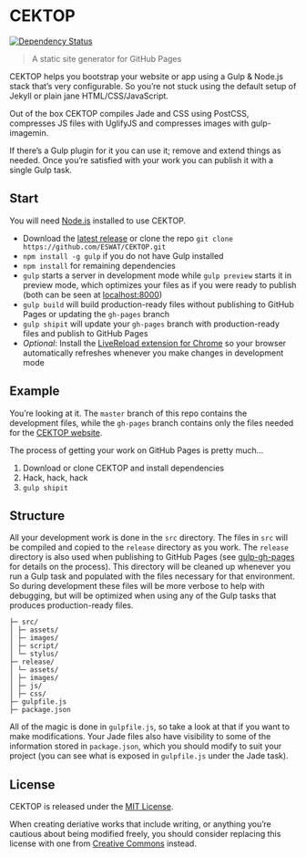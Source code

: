 # CEKTOP

[![Dependency Status](https://david-dm.org/eswat/cektop.svg)](https://david-dm.org/eswat/cektop)

> A static site generator for GitHub Pages

CEKTOP helps you bootstrap your website or app using a Gulp & Node.js stack that’s very configurable. So you’re not stuck using the default setup of Jekyll or plain jane HTML/CSS/JavaScript.

Out of the box CEKTOP compiles Jade and CSS using PostCSS, compresses JS files with UglifyJS and compresses images with gulp-imagemin.

If there’s a Gulp plugin for it you can use it; remove and extend things as needed. Once you’re satisfied with your work you can publish it with a single Gulp task.

## Start

You will need [Node.js](http://nodejs.org/download/) installed to use CEKTOP.

- Download the [latest release](https://github.com/ESWAT/CEKTOP/releases) or clone the repo `git clone https://github.com/ESWAT/CEKTOP.git`
- `npm install -g gulp` if you do not have Gulp installed
- `npm install` for remaining dependencies
- `gulp` starts a server in development mode while `gulp preview` starts it in preview mode, which optimizes your files as if you were ready to publish (both can be seen at [localhost:8000](http://localhost:8000/))
- `gulp build` will build production-ready files without publishing to GitHub Pages or updating the `gh-pages` branch
- `gulp shipit` will update your `gh-pages` branch with production-ready files and publish to GitHub Pages
- *Optional*: Install the [LiveReload extension for Chrome](https://chrome.google.com/webstore/detail/livereload/jnihajbhpnppcggbcgedagnkighmdlei) so your browser automatically refreshes whenever you make changes in development mode

## Example

You’re looking at it. The `master` branch of this repo contains the development files, while the `gh-pages` branch contains only the files needed for the [CEKTOP website](http://eswat.ca/cektop).

The process of getting your work on GitHub Pages is pretty much…

1. Download or clone CEKTOP and install dependencies
2. Hack, hack, hack
3. `gulp shipit`

## Structure

All your development work is done in the `src` directory. The files in `src` will be compiled and copied to the `release` directory as you work. The `release` directory is also used when publishing to GitHub Pages (see [gulp-gh-pages](https://github.com/shinnn/gulp-gh-pages) for details on the process). This directory will be cleaned up whenever you run a Gulp task and populated with the files necessary for that environment. So during development these files will be more verbose to help with debugging, but will be optimized when using any of the Gulp tasks that produces production-ready files.

```
├─ src/
│ ├─ assets/
│ ├─ images/
│ ├─ script/
│ └─ stylus/
├─ release/
│ └─ assets/
│ ├─ images/
│ ├─ js/
│ ├─ css/
├─ gulpfile.js
├─ package.json
```

All of the magic is done in `gulpfile.js`, so take a look at that if you want to make modifications. Your Jade files also have visibility to some of the information stored in `package.json`, which you should modify to suit your project (you can see what is exposed in `gulpfile.js` under the Jade task).

## License

CEKTOP is released under the [MIT License](LICENSE).

When creating deriative works that include writing, or anything you’re cautious about being modified freely, you should consider replacing this license with one from [Creative Commons](http://creativecommons.org/choose/) instead.
